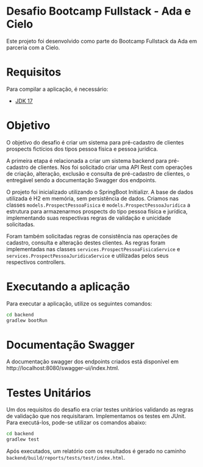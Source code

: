 # Desafio Bootcamp Fullstack - Ada e Cielo

Este projeto foi desenvolvido como parte do Bootcamp Fullstack da Ada em parceria com a Cielo.

# Requisitos

Para compilar a aplicação, é necessário:
* [JDK 17](https://www.oracle.com/java/technologies/downloads/#java17)

# Objetivo

O objetivo do desafio é criar um sistema para pré-cadastro de clientes prospects fictícios dos tipos pessoa física e
pessoa jurídica.

A primeira etapa é relacionada a criar um sistema backend para pré-cadastro de clientes.
Nos foi solicitado criar uma API Rest com operações de criação, alteração, exclusão e consulta de pré-cadastro de
clientes, o entregável sendo a documentação Swagger dos endpoints.

O projeto foi inicializado utilizando o SpringBoot Initializr. A base de dados utilizada é H2 em memória,
sem persistência de dados. Criamos nas classes `models.ProspectPessoaFisica` e
`models.ProspectPessoaJuridica` a estrutura para armazenarmos prospects do tipo pessoa física e jurídica,
implementando suas respectivas regras de validação e unicidade solicitadas.



Foram também solicitadas regras de consistência nas operações de cadastro, consulta e alteração destes clientes.
As regras foram implementadas nas classes `services.ProspectPessoaFisicaService` e 
`services.ProspectPessoaJuridicaService` e utilizadas pelos seus respectivos controllers.

# Executando a aplicação

Para executar a aplicação, utilize os seguintes comandos:

````cmd
cd backend
gradlew bootRun
````

# Documentação Swagger

A documentação swagger dos endpoints criados está disponível em http://localhost:8080/swagger-ui/index.html.


# Testes Unitários

Um dos requisitos do desafio era criar testes unitários validando as regras de validação que nos requisitaram.
Implementamos os testes em JUnit. Para executá-los, pode-se utilizar os comandos abaixo:

````cmd
cd backend
gradlew test
````

Após executados, um relatório com os resultados é gerado no caminho `backend/build/reports/tests/test/index.html`.

